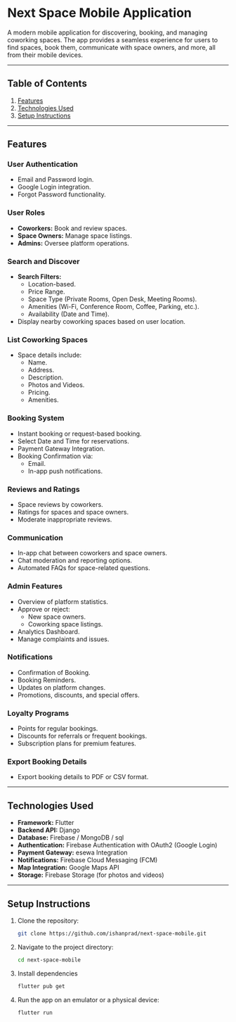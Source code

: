# Next Space Mobile Application

A modern mobile application for discovering, booking, and managing coworking spaces. The app provides a seamless experience for users to find spaces, book them, communicate with space owners, and more, all from their mobile devices.

---

## Table of Contents

1. [Features](#features)
2. [Technologies Used](#technologies-used)
3. [Setup Instructions](#setup-instructions)

---

## Features

### User Authentication
- Email and Password login.
- Google Login integration.
- Forgot Password functionality.

### User Roles
- **Coworkers:** Book and review spaces.
- **Space Owners:** Manage space listings.
- **Admins:** Oversee platform operations.

### Search and Discover
- **Search Filters:**
  - Location-based.
  - Price Range.
  - Space Type (Private Rooms, Open Desk, Meeting Rooms).
  - Amenities (Wi-Fi, Conference Room, Coffee, Parking, etc.).
  - Availability (Date and Time).
- Display nearby coworking spaces based on user location.

### List Coworking Spaces
- Space details include:
  - Name.
  - Address.
  - Description.
  - Photos and Videos.
  - Pricing.
  - Amenities.

### Booking System
- Instant booking or request-based booking.
- Select Date and Time for reservations.
- Payment Gateway Integration.
- Booking Confirmation via:
  - Email.
  - In-app push notifications.

### Reviews and Ratings
- Space reviews by coworkers.
- Ratings for spaces and space owners.
- Moderate inappropriate reviews.

### Communication
- In-app chat between coworkers and space owners.
- Chat moderation and reporting options.
- Automated FAQs for space-related questions.

### Admin Features
- Overview of platform statistics.
- Approve or reject:
  - New space owners.
  - Coworking space listings.
- Analytics Dashboard.
- Manage complaints and issues.

### Notifications
- Confirmation of Booking.
- Booking Reminders.
- Updates on platform changes.
- Promotions, discounts, and special offers.

### Loyalty Programs
- Points for regular bookings.
- Discounts for referrals or frequent bookings.
- Subscription plans for premium features.

### Export Booking Details
- Export booking details to PDF or CSV format.

---

## Technologies Used

- **Framework:** Flutter
- **Backend API:** Django
- **Database:** Firebase / MongoDB / sql
- **Authentication:** Firebase Authentication with OAuth2 (Google Login)
- **Payment Gateway:** esewa Integration
- **Notifications:** Firebase Cloud Messaging (FCM)
- **Map Integration:** Google Maps API
- **Storage:** Firebase Storage (for photos and videos)

---

## Setup Instructions

1. Clone the repository:
   ```bash
   git clone https://github.com/ishanprad/next-space-mobile.git
   
2. Navigate to the project directory:
   ```bash
   cd next-space-mobile
   
3. Install dependencies
   ```bash
   flutter pub get
4. Run the app on an emulator or a physical device:
   ```bash
   flutter run
